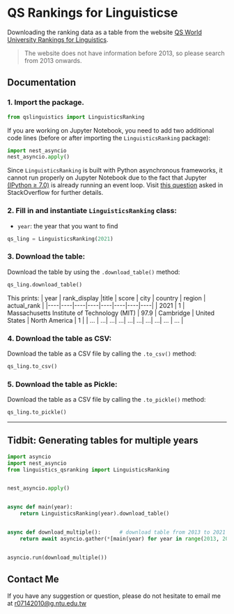 # **QS Rankings for Linguisticse**
Downloading the ranking data as a table from the website [QS World University Rankings for Linguistics](https://www.topuniversities.com/university-rankings/university-subject-rankings/2021/linguistics). 

> The website does not have information before 2013, so please search from 2013 onwards. 

## **Documentation**

### 1. Import the package.

``` python
from qslinguistics import LinguisticsRanking
```
If you are working on Jupyter Notebook, you need to add two additional code lines (before or after importing the `LinguisticsRanking` package):

``` python
import nest_asyncio
nest_asyncio.apply()
```
Since `LinguisticsRanking` is built with Python asynchronous frameworks, it cannot run properly on Jupyter Notebook due to the fact that Jupyter [(IPython ≥ 7.0)](https://blog.jupyter.org/ipython-7-0-async-repl-a35ce050f7f7) is already running an event loop. Visit [this question](https://stackoverflow.com/questions/56154176/runtimeerror-asyncio-run-cannot-be-called-from-a-running-event-loop) asked in StackOverflow for further details.

 
### 2. Fill in and instantiate `LinguisticsRanking` class: 
* `year`: the year that you want to find

``` python
qs_ling = LinguisticsRanking(2021)
```

### 3. Download the table: 
Download the table by using the `.download_table()` method:
```python
qs_ling.download_table()
```
This prints:
| year |  rank_display |title | score | city | country | region  | actual_rank |
|----|----|----|----|----|----|----|----|
| 2021 | 1 | Massachusetts Institute of Technology (MIT) | 97.9 | Cambridge | United States | North America	 | 1 | 
| ... | ...| ...| ...| ...| ...| ...| ...| ... | ... |

### 4. Download the table as CSV: 
Download the table as a CSV file by calling the `.to_csv()` method:
```python
qs_ling.to_csv()
```

### 5. Download the table as Pickle: 
Download the table as a CSV file by calling the `.to_pickle()` method:
```python
qs_ling.to_pickle()
```
---
## **Tidbit: Generating tables for multiple years**
```python
import asyncio
import nest_asyncio
from linguistics_qsranking import LinguisticsRanking


nest_asyncio.apply()


async def main(year):
    return LinguisticsRanking(year).download_table()


async def download_multiple():      # download table from 2013 to 2021
    return await asyncio.gather(*[main(year) for year in range(2013, 2022)])


asyncio.run(download_multiple())

```

## Contact Me
If you have any suggestion or question, please do not hesitate to email me at r07142010@g.ntu.edu.tw

